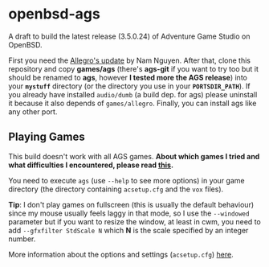 # openbsd-ags
A draft to build the latest release (3.5.0.24) of Adventure Game Studio on OpenBSD.

First you need the [Allegro's update](https://marc.info/?l=openbsd-ports&m=157171476128442&w=2) by Nam Nguyen. After that, clone this repository and copy **games/ags** (there's **ags-git** if you want to try too but it should be renamed to **ags**, however **I tested more the AGS release**) into your **`mystuff`** directory (or the directory you use in your **`PORTSDIR_PATH`**). If you already have installed `audio/dumb` (a build dep. for ags) please uninstall it because it also depends of `games/allegro`. Finally, you can install ags like any other port.

## Playing Games

This build doesn't work with all AGS games. **About which games I tried and what difficulties I encountered, please read [this](https://www.reddit.com/r/openbsd_gaming/comments/fvbb8u/testing_ags_games_on_openbsd/fmhha2c/).**

You need to execute `ags` (use `--help` to see more options) in your game directory (the directory containing `acsetup.cfg` and the `vox` files).

**Tip**: I don't play games on fullscreen (this is usually the default behaviour) since my mouse usually feels laggy in that mode, so I use the `--windowed` parameter but if you want to resize the window, at least in cwm, you need to add `--gfxfilter StdScale N` which **N** is the scale specified by an integer number.

More information about the options and settings (`acsetup.cfg`) [here](https://github.com/adventuregamestudio/ags/blob/master/OPTIONS.md).

